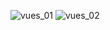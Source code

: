 ![vues_01](https://user-images.githubusercontent.com/112189528/216828396-05d2c851-4c5d-48a6-8aa9-18fe1f557e92.jpg)
![vues_02](https://user-images.githubusercontent.com/112189528/216828438-c7ff1e85-ac34-41a4-9174-ef15ab215155.jpg)


